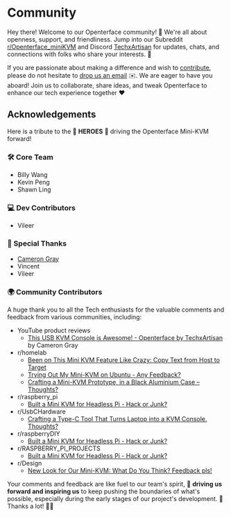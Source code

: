 # Community

Hey there! Welcome to our Openterface community! 🎉 We're all about openness, support, and friendliness. Jump into our Subreddit [r/Openterface_miniKVM](https://www.reddit.com/r/Openterface_miniKVM/) and Discord [TechxArtisan](https://discord.gg/4khsrbGS) for updates, chats, and connections with folks who share your interests. 🚀 

If you are passionate about making a difference and wish to [contribute](/contributing), please do not hesitate to [drop us an email](mailto:info@techxartisan.com) ✉️. We are eager to have you aboard! Join us to collaborate, share ideas, and tweak Openterface to enhance our tech experience together ❤️

## Acknowledgements

Here is a tribute to the 🦸 **HEROES** 🌟 driving the Openterface Mini-KVM forward!

### 🛠 Core Team

- Billy Wang
- Kevin Peng
- Shawn Ling

### 💻 Dev Contributors

- Vileer

### 🌟 Special Thanks

- [Cameron Gray](https://www.youtube.com/@camerongray1515)
- Vincent
- Vileer

### 🌍 Community Contributors

A huge thank you to all the Tech enthusiasts for the valuable comments and feedback from various communities, including:

- YouTube product reviews
    - [This USB KVM Console is Awesome! - Openterface by TechxArtisan](https://youtu.be/xAEQpWyfY-c?si=sYXiFBrzTiHyIGna) by Cameron Gray
- r/homelab
    - [Been on This Mini KVM Feature Like Crazy: Copy Text from Host to Target](https://www.reddit.com/r/homelab/comments/1b2adz5/been_on_this_mini_kvm_feature_like_crazy_copy/)
    - [Trying Out My Mini-KVM on Ubuntu - Any Feedback?](https://www.reddit.com/r/homelab/comments/1ahwrl4/trying_out_my_minikvm_on_ubuntu_any_feedback/)
    - [Crafting a Mini-KVM Prototype, in a Black Aluminium Case – Thoughts?](https://www.reddit.com/r/homelab/comments/1acdfwt/crafting_a_minikvm_prototype_in_a_black_aluminium/)
- r/raspberry_pi
    - [Built a Mini KVM for Headless Pi - Hack or Junk?](https://www.reddit.com/r/raspberry_pi/comments/1avk6ik/built_a_mini_kvm_for_headless_pi_hack_or_junk/)
- r/UsbCHardware
    - [Crafting a Type-C Tool That Turns Laptop into a KVM Console. Thoughts?](https://www.reddit.com/r/UsbCHardware/comments/1bn493k/crafting_a_typec_tool_that_turns_laptop_into_a/)
- r/raspberryDIY
    - [Built a Mini KVM for Headless Pi - Hack or Junk?](https://www.reddit.com/r/raspberryDIY/comments/1avl27a/built_a_mini_kvm_for_headless_pi_hack_or_junk/)
- r/RASPBERRY_PI_PROJECTS
    - [Built a Mini KVM for Headless Pi - Hack or Junk?](https://www.reddit.com/r/RASPBERRY_PI_PROJECTS/comments/1avkqq8/built_a_mini_kvm_for_headless_pi_hack_or_junk/)
- r/Design
    - [New Look for Our Mini-KVM: What Do You Think? Feedback pls!](https://www.reddit.com/r/Design/comments/1aht6m3/new_look_for_our_minikvm_what_do_you_think/)

Your comments and feedback are like fuel to our team's spirit, 🚀 **driving us forward and inspiring us** to keep pushing the boundaries of what's possible, especially during the early stages of our project's development. 🌟 Thanks a lot! 🙌🎉